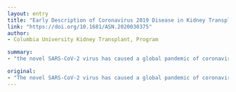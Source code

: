 ```yaml
---
layout: entry
title: "Early Description of Coronavirus 2019 Disease in Kidney Transplant Recipients in New York"
link: "https://doi.org/10.1681/ASN.2020030375"
author:
- Columbia University Kidney Transplant, Program

summary:
- "the novel SARS-CoV-2 virus has caused a global pandemic of coronavirus disease 2019 (COVID-19) It is thought immunosuppressed individuals are thought to be at an increased risk of severe disease. Little is known about their clinical presentation, disease course, or outcomes. Patients presented most often with a fever (87%) and/or cough (67%) Initial chest x-ray most commonly showed bilateral infiltrates."

original:
- "The novel SARS-CoV-2 virus has caused a global pandemic of coronavirus disease 2019 (COVID-19). Although immunosuppressed individuals are thought to be at an increased risk of severe disease, little is known about their clinical presentation, disease course, or outcomes. METHODS We report 15 kidney transplant recipients from the Columbia University kidney transplant program who required hospitalization for confirmed COVID-19, and describe their management, clinical course, and outcomes. RESULTS Patients presented most often with a fever (87%) and/or cough (67%). Initial chest x-ray most commonly showed bilateral infiltrates, but 33% had no acute radiographic findings. Patients were managed with immunosuppression reduction and the addition of hydroxychloroquine and azithromycin. Although 27% of our patients needed mechanical ventilation, over half were discharged home by the end of follow-up. CONCLUSIONS Kidney transplant recipients with COVID-19 have presentations that are similar to that of the general population. Our current treatment protocol appears to be associated with favorable outcomes, but longer follow-up of a larger cohort of patients is needed."
---
```


